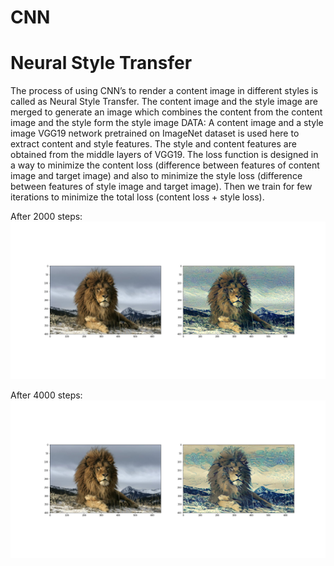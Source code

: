 # CNN

# Neural Style Transfer

The process of using CNN’s to render a content image in different styles is called as Neural Style Transfer.
The content image and the style image are merged to generate an
image which combines the content from the content image and the
style form the style image
DATA: A content image and a style image
VGG19 network pretrained on ImageNet dataset is used here to extract content and style features. The style and content features are obtained from the middle layers of VGG19. The loss function is designed in a way to minimize the content loss (difference between features of content image and target image) and also to minimize the style loss (difference between features of style image and target image). Then we train for few iterations to minimize the total loss (content loss + style loss).

After 2000 steps:
![alt text](https://raw.githubusercontent.com/jayaramanjay97/CNN/master/epoch2000.png)


After 4000 steps:
![alt text](https://raw.githubusercontent.com/jayaramanjay97/CNN/master/epoch4000.png)
